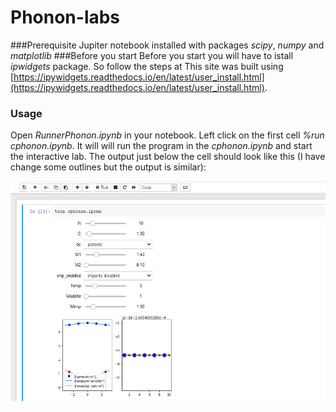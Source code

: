 # Phonon-labs
###Prerequisite
Jupiter notebook installed with packages *scipy*, *numpy* and *matplotlib*
###Before you start
Before you start you will have to istall *ipwidgets* package. So follow the steps at This site was built using [https://ipywidgets.readthedocs.io/en/latest/user_install.html](https://ipywidgets.readthedocs.io/en/latest/user_install.html).

### Usage
Open *RunnerPhonon.ipynb* in your notebook.
Left click on the first cell *%run cphonon.ipynb*. It will will run the program in the *cphonon.ipynb* and start the interactive lab.
The output just below the cell should look like this (I have change some outlines but the output is similar):

![alt text](https://github.com/AndrissP/Phonon-labs/blob/master/Example.png "Logo Title Text 1")

